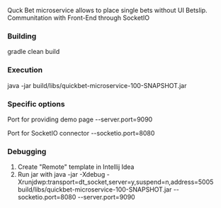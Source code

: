 Quck Bet microservice allows to place single bets without UI Betslip.
Communitation with Front-End through SocketIO

### Building ###
gradle clean build

### Execution ###
java -jar build/libs/quickbet-microservice-100-SNAPSHOT.jar

### Specific options ###

Port for providing demo page
--server.port=9090

Port for SocketIO connector
--socketio.port=8080

### Debugging ###
1. Create "Remote" template in Intellij Idea
2. Run jar with java -jar -Xdebug -Xrunjdwp:transport=dt_socket,server=y,suspend=n,address=5005 build/libs/quickbet-microservice-100-SNAPSHOT.jar --socketio.port=8080 --server.port=9090
